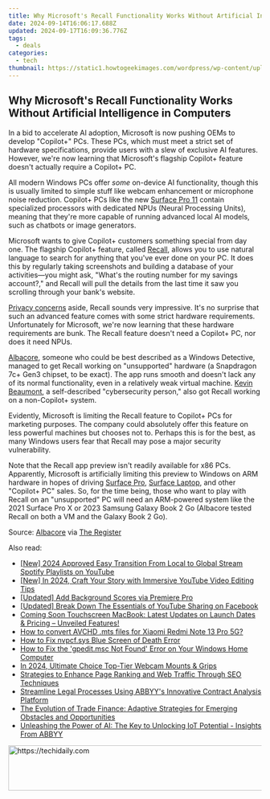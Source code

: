 ```yaml
---
title: Why Microsoft's Recall Functionality Works Without Artificial Intelligence in Computers
date: 2024-09-14T16:06:17.688Z
updated: 2024-09-17T16:09:36.776Z
tags:
  - deals
categories:
  - tech
thumbnail: https://static1.howtogeekimages.com/wordpress/wp-content/uploads/2024/05/48.jpg
---
```


## Why Microsoft's Recall Functionality Works Without Artificial Intelligence in Computers

In a bid to accelerate AI adoption, Microsoft is now pushing OEMs to develop "Copilot+" PCs. These PCs, which must meet a strict set of hardware specifications, provide users with a slew of exclusive AI features. However, we're now learning that Microsoft's flagship Copilot+ feature doesn't actually require a Copilot+ PC.

 All modern Windows PCs offer _some_ on-device AI functionality, though this is usually limited to simple stuff like webcam enhancement or microphone noise reduction. Copilot+ PCs like the new [Surface Pro 11](https://extra-resources.techidaily.com/enhancing-stories-through-animations-with-movie-maker/) contain specialized processors with dedicated NPUs (Neural Processing Units), meaning that they're more capable of running advanced local AI models, such as chatbots or image generators.

 Microsoft wants to give Copilot+ customers something special from day one. The flagship Copilot+ feature, called [Recall](https://tech-hub.techidaily.com/leveraging-chatgpt-for-effective-meditation-routines-a-step-by-step-guide/), allows you to use natural language to search for anything that you've ever done on your PC. It does this by regularly taking screenshots and building a database of your activities—you might ask, "What's the routing number for my savings account?," and Recall will pull the details from the last time it saw you scrolling through your bank's website.

[Privacy concerns](https://cyberplace.social/@GossiTheDog/112492445214914228) aside, Recall sounds very impressive. It's no surprise that such an advanced feature comes with some strict hardware requirements. Unfortunately for Microsoft, we're now learning that these hardware requirements are bunk. The Recall feature doesn't need a Copilot+ PC, nor does it need NPUs.

[Albacore](https://x.com/thebookisclosed/status/1794507110119559491), someone who could be best described as a Windows Detective, managed to get Recall working on "unsupported" hardware (a Snapdragon 7c+ Gen3 chipset, to be exact). The app runs smooth and doesn't lack any of its normal functionality, even in a relatively weak virtual machine. [Kevin Beaumont](https://mastodon.social/@GossiTheDog@cyberplace.social/112509781187277051), a self-described "cybersecurity person," also got Recall working on a non-Copilot+ system.

 Evidently, Microsoft is limiting the Recall feature to Copilot+ PCs for marketing purposes. The company could absolutely offer this feature on less powerful machines but chooses not to. Perhaps this is for the best, as many Windows users fear that Recall may pose a major security vulnerability.

 Note that the Recall app preview isn't readily available for x86 PCs. Apparently, Microsoft is artificially limiting this preview to Windows on ARM hardware in hopes of driving [Surface Pro](https://extra-resources.techidaily.com/enhancing-stories-through-animations-with-movie-maker/), [Surface Laptop](https://android-unlock.techidaily.com/how-to-change-samsung-lock-screen-clock-in-seconds-by-drfone-android/), and other "Copilot+ PC" sales. So, for the time being, those who want to play with Recall on an "unsupported" PC will need an ARM-powered system like the 2021 Surface Pro X or 2023 Samsung Galaxy Book 2 Go (Albacore tested Recall on both a VM and the Galaxy Book 2 Go).

 Source: [Albacore](https://x.com/thebookisclosed/status/1794507110119559491) via [The Register](https://www.theregister.com/2024/05/28/microsofts%5Frecall%5Fpreview%5Fon%5Fnon%5Fai%5Fpc/)

<ins class="adsbygoogle"
     style="display:block"
     data-ad-format="autorelaxed"
     data-ad-client="ca-pub-7571918770474297"
     data-ad-slot="1223367746"></ins>

<ins class="adsbygoogle"
     style="display:block"
     data-ad-client="ca-pub-7571918770474297"
     data-ad-slot="8358498916"
     data-ad-format="auto"
     data-full-width-responsive="true"></ins>

<span class="atpl-alsoreadstyle">Also read:</span>
<div><ul>
<li><a href="https://facebook-record-videos.techidaily.com/new-2024-approved-easy-transition-from-local-to-global-stream-spotify-playlists-on-youtube/"><u>[New] 2024 Approved Easy Transition From Local to Global Stream Spotify Playlists on YouTube</u></a></li>
<li><a href="https://youtube-lab.techidaily.com/n-2024-craft-your-story-with-immersive-youtube-video-editing-tips/"><u>[New] In 2024, Craft Your Story with Immersive YouTube Video Editing Tips</u></a></li>
<li><a href="https://extra-hints.techidaily.com/updated-add-background-scores-via-premiere-pro/"><u>[Updated] Add Background Scores via Premiere Pro</u></a></li>
<li><a href="https://youtube-docs.techidaily.com/ed-break-down-the-essentials-of-youtube-sharing-on-facebook/"><u>[Updated] Break Down The Essentials of YouTube Sharing on Facebook</u></a></li>
<li><a href="https://techtrends.techidaily.com/1722886265086-coming-soon-touchscreen-macbook-latest-updates-on-launch-dates-and-pricing-unveiled-features/"><u>Coming Soon Touchscreen MacBook: Latest Updates on Launch Dates & Pricing – Unveiled Features!</u></a></li>
<li><a href="https://phone-solutions.techidaily.com/how-to-convert-avchd-mts-files-for-xiaomi-redmi-note-13-pro-5g-by-aiseesoft-video-converter-play-mts-on-android/"><u>How to convert AVCHD .mts files for Xiaomi Redmi Note 13 Pro 5G? </u></a></li>
<li><a href="https://blue-screen-error.techidaily.com/how-to-fix-nvpcfsys-blue-screen-of-death-error/"><u>How to Fix nvpcf.sys Blue Screen of Death Error</u></a></li>
<li><a href="https://win-blog.techidaily.com/how-to-fix-the-gpeditmsc-not-found-error-on-your-windows-home-computer/"><u>How to Fix the 'gpedit.msc Not Found' Error on Your Windows Home Computer</u></a></li>
<li><a href="https://fox-boxes.techidaily.com/in-2024-ultimate-choice-top-tier-webcam-mounts-and-grips/"><u>In 2024, Ultimate Choice Top-Tier Webcam Mounts & Grips</u></a></li>
<li><a href="https://some-tips.techidaily.com/strategies-to-enhance-page-ranking-and-web-traffic-through-seo-techniques/"><u>Strategies to Enhance Page Ranking and Web Traffic Through SEO Techniques</u></a></li>
<li><a href="https://some-tips.techidaily.com/streamline-legal-processes-using-abbyys-innovative-contract-analysis-platform/"><u>Streamline Legal Processes Using ABBYY's Innovative Contract Analysis Platform</u></a></li>
<li><a href="https://some-tips.techidaily.com/the-evolution-of-trade-finance-adaptive-strategies-for-emerging-obstacles-and-opportunities/"><u>The Evolution of Trade Finance: Adaptive Strategies for Emerging Obstacles and Opportunities</u></a></li>
<li><a href="https://some-tips.techidaily.com/unleashing-the-power-of-ai-the-key-to-unlocking-iot-potential-insights-from-abbyy/"><u>Unleashing the Power of AI: The Key to Unlocking IoT Potential - Insights From ABBYY</u></a></li>
</ul></div>

<!-- affiliate ads begin -->
<a href="https://unicoeye.pxf.io/c/5597632/2121335/18498" target="_top" id="2121335">
  <img src="//a.impactradius-go.com/display-ad/18498-2121335" border="0" alt="https://techidaily.com" width="728" height="90"/>
</a>
<img height="0" width="0" src="https://unicoeye.pxf.io/i/5597632/2121335/18498" style="position:absolute;visibility:hidden;" border="0" />
<!-- affiliate ads end -->

